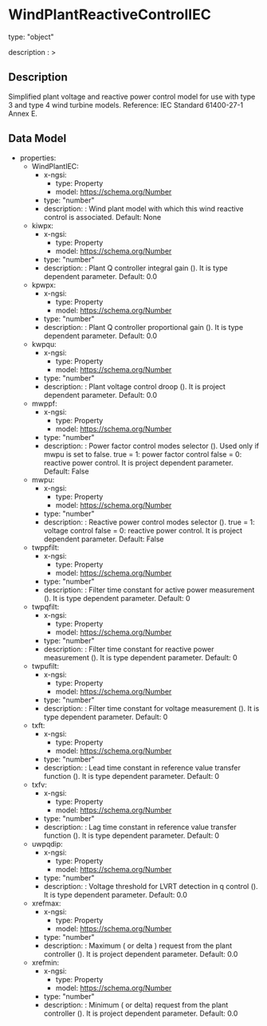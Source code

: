 # WindPlantReactiveControlIEC
type: "object"
description : >
## Description
Simplified plant voltage and reactive power control model for use with type 3 and type 4 wind turbine models.  Reference: IEC Standard 61400-27-1 Annex E.

## Data Model
  - properties:
    - WindPlantIEC:
      - x-ngsi:
        - type: Property
        - model: https://schema.org/Number
      - type: "number"
      - description: : Wind plant model with which this wind reactive control is associated. Default: None
    - kiwpx:
      - x-ngsi:
        - type: Property
        - model: https://schema.org/Number
      - type: "number"
      - description: : Plant Q controller integral gain (). It is type dependent parameter. Default: 0.0
    - kpwpx:
      - x-ngsi:
        - type: Property
        - model: https://schema.org/Number
      - type: "number"
      - description: : Plant Q controller proportional gain (). It is type dependent parameter. Default: 0.0
    - kwpqu:
      - x-ngsi:
        - type: Property
        - model: https://schema.org/Number
      - type: "number"
      - description: : Plant voltage control droop (). It is project dependent parameter. Default: 0.0
    - mwppf:
      - x-ngsi:
        - type: Property
        - model: https://schema.org/Number
      - type: "number"
      - description: : Power factor control modes selector (). Used only if mwpu is set to false. true = 1: power factor control false = 0: reactive power control. It is project dependent parameter. Default: False
    - mwpu:
      - x-ngsi:
        - type: Property
        - model: https://schema.org/Number
      - type: "number"
      - description: : Reactive power control modes selector (). true = 1: voltage control false = 0: reactive power control. It is project dependent parameter. Default: False
    - twppfilt:
      - x-ngsi:
        - type: Property
        - model: https://schema.org/Number
      - type: "number"
      - description: : Filter time constant for active power measurement (). It is type dependent parameter. Default: 0
    - twpqfilt:
      - x-ngsi:
        - type: Property
        - model: https://schema.org/Number
      - type: "number"
      - description: : Filter time constant for reactive power measurement (). It is type dependent parameter. Default: 0
    - twpufilt:
      - x-ngsi:
        - type: Property
        - model: https://schema.org/Number
      - type: "number"
      - description: : Filter time constant for voltage measurement (). It is type dependent parameter. Default: 0
    - txft:
      - x-ngsi:
        - type: Property
        - model: https://schema.org/Number
      - type: "number"
      - description: : Lead time constant in reference value transfer function (). It is type dependent parameter. Default: 0
    - txfv:
      - x-ngsi:
        - type: Property
        - model: https://schema.org/Number
      - type: "number"
      - description: : Lag time constant in reference value transfer function (). It is type dependent parameter. Default: 0
    - uwpqdip:
      - x-ngsi:
        - type: Property
        - model: https://schema.org/Number
      - type: "number"
      - description: : Voltage threshold for LVRT detection in q control (). It is type dependent parameter. Default: 0.0
    - xrefmax:
      - x-ngsi:
        - type: Property
        - model: https://schema.org/Number
      - type: "number"
      - description: : Maximum  ( or delta ) request from the plant controller (). It is project dependent parameter. Default: 0.0
    - xrefmin:
      - x-ngsi:
        - type: Property
        - model: https://schema.org/Number
      - type: "number"
      - description: : Minimum  ( or delta) request from the plant controller (). It is project dependent parameter. Default: 0.0
